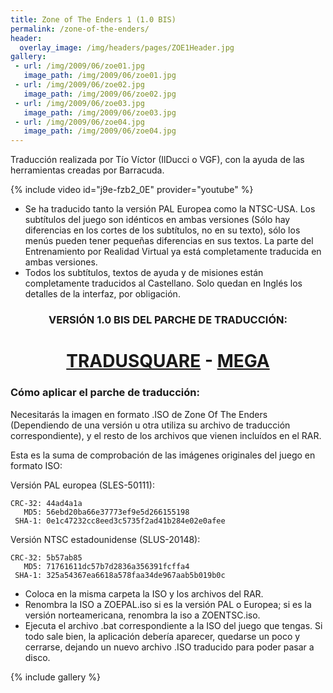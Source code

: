 ```yaml
---
title: Zone of The Enders 1 (1.0 BIS)
permalink: /zone-of-the-enders/
header:
  overlay_image: /img/headers/pages/ZOE1Header.jpg
gallery:
 - url: /img/2009/06/zoe01.jpg
   image_path: /img/2009/06/zoe01.jpg
 - url: /img/2009/06/zoe02.jpg
   image_path: /img/2009/06/zoe02.jpg
 - url: /img/2009/06/zoe03.jpg
   image_path: /img/2009/06/zoe03.jpg
 - url: /img/2009/06/zoe04.jpg
   image_path: /img/2009/06/zoe04.jpg
---
```

Traducción realizada por Tío Víctor (IlDucci o VGF), con la ayuda de las herramientas 
creadas por Barracuda.

{% include video id="j9e-fzb2_0E" provider="youtube" %}

- Se ha traducido tanto la versión PAL Europea como la NTSC-USA. Los subtítulos del juego 
son idénticos en ambas versiones (Sólo hay diferencias en los cortes de los subtítulos, 
no en su texto), sólo los menús pueden tener pequeñas diferencias en sus textos. La parte 
del Entrenamiento por Realidad Virtual ya está completamente traducida en ambas versiones.  
- Todos los subtítulos, textos de ayuda y de misiones están completamente traducidos al 
Castellano. Solo quedan en Inglés los detalles de la interfaz, por obligación.

<h3 style="text-align: center;">VERSIÓN 1.0 BIS DEL PARCHE DE TRADUCCIÓN:</h3>

<h1 style="text-align: center;"><strong><a href="http://tradusquare.es/parches/TraduccionesTioVictor/ZoneOfTheEnders-TraduESP10Bis.rar" target="_blank">TRADUSQUARE</a> - <a href="https://mega.nz/file/xFMGybKC#R2KxEvd6OBV7fzz3M9M_jIT08KbXM1sE3GwLWe2PfNs" target="_blank">MEGA</a></strong></h1>

### Cómo aplicar el parche de traducción:

Necesitarás la imagen en formato .ISO de Zone Of The Enders (Dependiendo de 
una versión u otra utiliza su archivo de traducción correspondiente), y el 
resto de los archivos que vienen incluídos en el RAR.

Esta es la suma de comprobación de las imágenes originales del juego en 
formato ISO:

Versión PAL europea (SLES-50111):

```
CRC-32: 44ad4a1a
   MD5: 56ebd20ba66e37773ef9e5d266155198
 SHA-1: 0e1c47232cc8eed3c5735f2ad41b284e02e0afee
```

Versión NTSC estadounidense (SLUS-20148):

```
CRC-32: 5b57ab85
   MD5: 71761611dc57b7d2836a356391fcffa4
 SHA-1: 325a54367ea6618a578faa34de967aab5b019b0c
```

- Coloca en la misma carpeta la ISO y los archivos del RAR.
- Renombra la ISO a ZOEPAL.iso si es la versión PAL o Europea; si es la 
  versión norteamericana, renombra la iso a ZOENTSC.iso.
- Ejecuta el archivo .bat correspondiente a la ISO del juego que tengas.
  Si todo sale bien, la aplicación debería aparecer, quedarse un poco y 
  cerrarse, dejando un nuevo archivo .ISO traducido para poder pasar a disco.

{% include gallery %}

